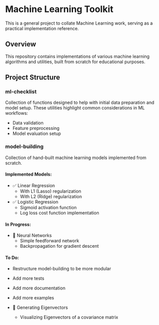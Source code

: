 # Machine Learning Toolkit

This is a general project to collate Machine Learning work, serving as a practical implementation reference.

## Overview

This repository contains implementations of various machine learning algorithms and utilities, built from scratch for educational purposes.

## Project Structure

### ml-checklist

Collection of functions designed to help with initial data preparation and model setup. These utilities highlight common considerations in ML workflows:
- Data validation
- Feature preprocessing
- Model evaluation setup

### model-building

Collection of hand-built machine learning models implemented from scratch.

#### Implemented Models:
- ✅ Linear Regression
  - With L1 (Lasso) regularization
  - With L2 (Ridge) regularization
- ✅ Logistic Regression
  - Sigmoid activation function
  - Log loss cost function implementation


#### In Progress:

- 🚧 Neural Networks
  - Simple feedforward network
  - Backpropagation for gradient descent


#### To Do:
- Restructure model-building to be more modular
- Add more tests
- Add more documentation
- Add more examples

- 🚧 Generating Eigenvectors
  - Visualizing Eigenvectors of a covariance matrix
